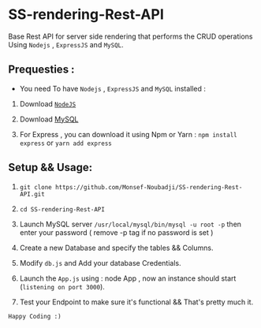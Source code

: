# SS-rendering-Rest-API
Base Rest API for server side rendering that performs the CRUD operations Using `Nodejs` , `ExpressJS` and `MySQL`.

## Prequesties : 

- You need To have `Nodejs` , `ExpressJS` and `MySQL` installed :

1. Download [`NodeJS`](https://nodejs.org/en/)

2. Download [MySQL](https://www.mysql.com/downloads/)

3. For Express , you can download it using Npm or Yarn : `npm install express` or `yarn add express`

## Setup && Usage: 

1. `git clone https://github.com/Monsef-Noubadji/SS-rendering-Rest-API.git`

2. `cd SS-rendering-Rest-API`

3. Launch MySQL server `/usr/local/mysql/bin/mysql -u root -p`  then enter your password ( remove -p tag if no password is set )

4. Create a new Database and specify the tables && Columns.

5. Modify `db.js` and Add your database Credentials.

6. Launch the `App.js` using : node App , now an instance should start (`listening on port 3000`).

7. Test your Endpoint to make sure it's functional && That's pretty much it.


`Happy Coding :)`
